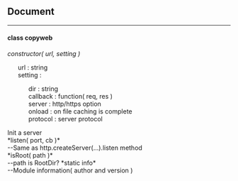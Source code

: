 ## Document
***
#### class copyweb
*constructor( url, setting )*
  <ul>
  url : string<br>
  setting :<br>
    <ul>dir : string<br>
    callback : function( req, res )<br>
    server : http/https option<br>
    onload : on file caching is complete<br>
    protocol : server protocol</ul>
  </ul>
Init a server<br>
*listen( port, cb )*<br>
--Same as http.createServer(...).listen method<br>
*isRoot( path )*<br>
--path is RootDir?
*static info*<br>
--Module information( author and version )
